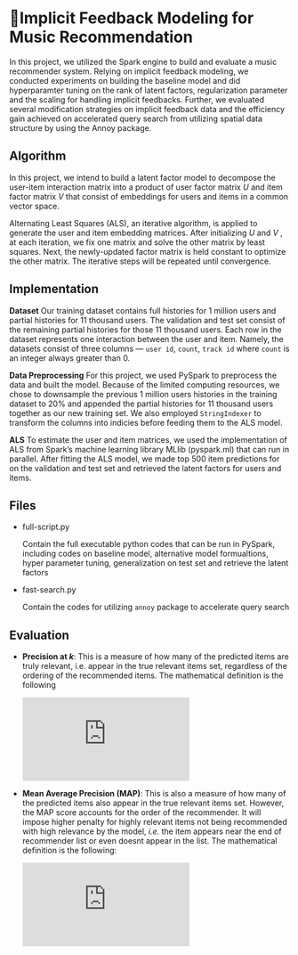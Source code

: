 

# 🎸Implicit Feedback Modeling for Music Recommendation

In this project, we utilized the Spark engine to build and evaluate a music recommender system. Relying on implicit feedback modeling, we conducted experiments on building the baseline model and did hyperparamter tuning on the rank of latent factors, regularization parameter and the scaling for handling implicit feedbacks. Further, we evaluated several modification strategies on implicit feedback data and the efficiency gain achieved on accelerated query search from utilizing spatial data structure by using the Annoy package.



## Algorithm

In this project, we intend to build a latent factor model to decompose the user-item interaction matrix into a product of user factor matrix *U* and item factor matrix *V* that consist of embeddings for users and items in a common vector space.

Alternating Least Squares (ALS), an iterative algorithm, is applied to generate the user and item embedding matrices. After initializing *U* and *V* , at each iteration, we fix one matrix and solve the other matrix by least squares. Next, the newly-updated factor matrix is held constant to optimize the other matrix. The iterative steps will be repeated until convergence.

## Implementation

**Dataset** Our training dataset contains full histories for 1 million users and partial histories for 11 thousand users. The validation and test set consist of the remaining partial histories for those 11 thousand users. Each row in the dataset represents one interaction between the user and item. Namely, the datasets consist of three columns — `user id`, `count`, `track id` where `count` is an integer always greater than 0.

**Data Preprocessing** For this project, we used PySpark to preprocess the data and built the model. Because of the limited computing resources, we chose to downsample the previous 1 million users histories in the training dataset to 20% and appended the partial histories for 11 thousand users together as our new training set. We also employed `StringIndexer` to transform the columns into indicies before feeding them to the ALS model.


**ALS** To estimate the user and item matrices, we used the implementation of ALS from Spark’s machine learning library MLlib (pyspark.ml) that can run in parallel. After fitting the ALS model, we made top 500 item predictions for on the validation and test set and retrieved the latent factors for users and items.

## Files

- full-script.py

  Contain the full executable python codes that can be run in PySpark, including codes on baseline model, alternative model formualtions, hyper parameter tuning, generalization on test set and retrieve the latent factors

- fast-search.py

  Contain the codes for utilizing ``annoy`` package to accelerate query search


## Evaluation

* **Precision at *k***: This is a measure of how many of the predicted items are truly relevant, i.e. appear in the true relevant items set, regardless of the ordering of the recommended items. The mathematical definition is the following

  ![](https://latex.codecogs.com/gif.latex?p%28k%29%3D%5Cfrac%7B1%7D%7BM%7D%20%5Csum_%7Bi%3D0%7D%5E%7BM-1%7D%20%5Cfrac%7B1%7D%7Bk%7D%20%5Csum_%7Bj%3D0%7D%5E%7B%5Cmin%20%28%7CD%7C%2C%20k%29-1%7D%20%5Coperatorname%7Brel%7D_%7BD_%7Bi%7D%7D%5Cleft%28R_%7Bi%7D%28j%29%5Cright%29%20%5Cquad%20%5Ctext%20%7B%20where%20%7D%20%5Coperatorname%7Brel%7D_%7BD%7D%28r%29%3D%5Cleft%5C%7B%5Cbegin%7Barray%7D%7Bll%7D%7B1%7D%20%26%20%7B%5Ctext%20%7B%20if%20%7D%20r%20%5Cin%20D%7D%20%5C%5C%20%7B0%7D%20%26%20%7B%5Ctext%20%7B%20otherwise%20%7D%7D%5Cend%7Barray%7D%5Cright.)
  
* **Mean Average Precision (MAP)**: This is also a measure of how many of the predicted items also appear in the true relevant items set. However, the MAP score accounts for the order of the recommender. It will impose higher penalty for highly relevant items not being recommended with high relevance by the model, *i.e.* the item appears near the end of recommender list or even doesnt appear in the list. The mathematical definition is the following:

  ![](https://latex.codecogs.com/png.latex?%5Cmathrm%7BMAP%7D%3D%5Cfrac%7B1%7D%7BM%7D%20%5Csum_%7Bi%3D0%7D%5E%7BM-1%7D%20%5Cfrac%7B1%7D%7B%5Cleft%7CD_%7Bi%7D%5Cright%7C%7D%20%5Csum_%7Bj%3D0%7D%5E%7BQ-1%7D%20%5Cfrac%7B%5Cmathrm%7Brel%7D_%7BD_%7Bi%7D%7D%5Cleft%28R_%7Bi%7D%28j%29%5Cright%29%7D%7Bj%2B1%7D)
